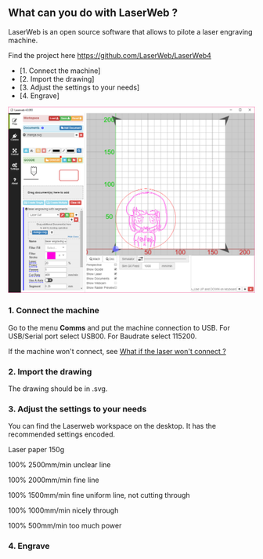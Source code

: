 ## What can you do with LaserWeb ?
LaserWeb is an open source software that allows to pilote a laser engraving machine.

Find the project here https://github.com/LaserWeb/LaserWeb4

- [1. Connect the machine]
- [2. Import the drawing]
- [3. Adjust the settings to your needs]
- [4. Engrave]

![](https://github.com/openfab-lab/FabMob/blob/master/Tutos%20software/LaserWebscreen.PNG)

### 1. Connect the machine
Go to the menu **Comms** and put the machine connection to USB. For USB/Serial port select USB00. For Baudrate select 115200.

If the machine won't connect, see [What if the laser won't connect ?](https://github.com/openfab-lab/FabMob/blob/master/FAQ/FAQ_laser_module.md#what-if-the-laser-wont-connect-)

### 2. Import the drawing
The drawing should be in .svg.


### 3. Adjust the settings to your needs
You can find the Laserweb workspace on the desktop. It has the recommended settings encoded.


Laser paper 150g

100% 2500mm/min
unclear line

100% 2000mm/min
fine line

100% 1500mm/min
fine uniform line, not cutting through

100% 1000mm/min
nicely through

100% 500mm/min
too much power


### 4. Engrave
